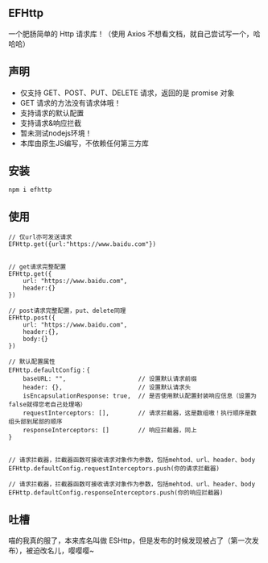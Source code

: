 ## EFHttp

一个肥肠简单的 Http 请求库！（使用 Axios 不想看文档，就自己尝试写一个，哈哈哈）

## 声明

- 仅支持 GET、POST、PUT、DELETE 请求，返回的是 promise 对象
- GET 请求的方法没有请求体哦！
- 支持请求的默认配置
- 支持请求&响应拦截
- 暂未测试nodejs环境！
- 本库由原生JS编写，不依赖任何第三方库

## 安装

```
npm i efhttp
```

## 使用

```
// 仅url亦可发送请求
EFHttp.get({url:"https://www.baidu.com"})


// get请求完整配置
EFHttp.get({
    url: "https://www.baidu.com",
    header:{}
})

// post请求完整配置，put、delete同理
EFHttp.post({
    url: "https://www.baidu.com",
    header:{},
    body:{}
})

// 默认配置属性
EFHttp.defaultConfig：{
    baseURL: "",                    // 设置默认请求前缀
    header: {},                     // 设置默认请求头
    isEncapsulationResponse: true,  // 是否使用默认配置封装响应信息（设置为false就得您老自己处理咯）
    requestInterceptors: [],        // 请求拦截器，这是数组嗷！执行顺序是数组头部到尾部的顺序
    responseInterceptors: []        // 响应拦截器，同上
}


// 请求拦截器，拦截器函数可接收请求对象作为参数，包括mehtod、url、header、body
EFHttp.defaultConfig.requestInterceptors.push(你的请求拦截器)

// 请求拦截器，拦截器函数可接收请求对象作为参数，包括mehtod、url、header、body
EFHttp.defaultConfig.responseInterceptors.push(你的响应拦截器)
```

## 吐槽

喵的我真的服了，本来库名叫做 ESHttp，但是发布的时候发现被占了（第一次发布），被迫改名儿，嘤嘤嘤~
